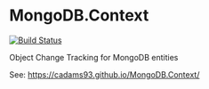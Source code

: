 # MongoDB.Context

[![Build Status](https://travis-ci.org/cadams93/MongoDB.Context.svg?branch=master)](https://travis-ci.org/cadams93/MongoDB.Context)

Object Change Tracking for MongoDB entities

See: https://cadams93.github.io/MongoDB.Context/
